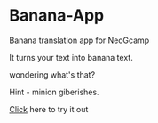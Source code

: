 # Banana-App
Banana translation app for NeoGcamp

It turns your text into banana text.

wondering what's that?

Hint - minion giberishes.



[Click](https://banana-app-nk-neog.netlify.app) here to try it out
